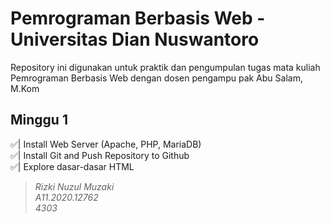 # Pemrograman Berbasis Web - Universitas Dian Nuswantoro

Repository ini digunakan untuk praktik dan pengumpulan tugas mata kuliah Pemrograman Berbasis Web dengan dosen pengampu pak Abu Salam, M.Kom

## Minggu 1

✅| Install Web Server (Apache, PHP, MariaDB)\
✅| Install Git and Push Repository to Github\
✅| Explore dasar-dasar HTML

> *Rizki Nuzul Muzaki\
A11.2020.12762\
4303*

